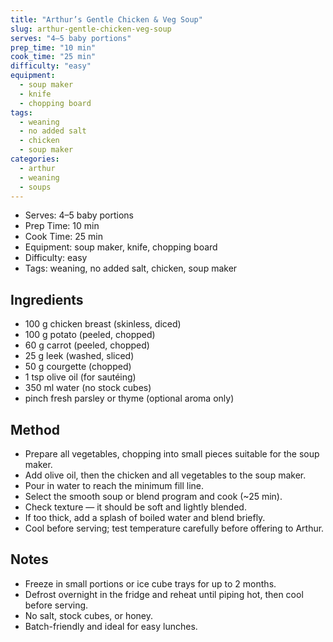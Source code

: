 ```yaml
---
title: "Arthur’s Gentle Chicken & Veg Soup"
slug: arthur-gentle-chicken-veg-soup
serves: "4–5 baby portions"
prep_time: "10 min"
cook_time: "25 min"
difficulty: "easy"
equipment:
  - soup maker
  - knife
  - chopping board
tags:
  - weaning
  - no added salt
  - chicken
  - soup maker
categories:
  - arthur
  - weaning
  - soups
---
```


- Serves: 4–5 baby portions
- Prep Time: 10 min
- Cook Time: 25 min
- Equipment: soup maker, knife, chopping board
- Difficulty: easy
- Tags: weaning, no added salt, chicken, soup maker

## Ingredients
- 100 g chicken breast (skinless, diced)
- 100 g potato (peeled, chopped)
- 60 g carrot (peeled, chopped)
- 25 g leek (washed, sliced)
- 50 g courgette (chopped)
- 1 tsp olive oil (for sautéing)
- 350 ml water (no stock cubes)
- pinch fresh parsley or thyme (optional aroma only)

## Method
- Prepare all vegetables, chopping into small pieces suitable for the soup maker.
- Add olive oil, then the chicken and all vegetables to the soup maker.
- Pour in water to reach the minimum fill line.
- Select the smooth soup or blend program and cook (~25 min).
- Check texture — it should be soft and lightly blended.
- If too thick, add a splash of boiled water and blend briefly.
- Cool before serving; test temperature carefully before offering to Arthur.

## Notes
- Freeze in small portions or ice cube trays for up to 2 months.
- Defrost overnight in the fridge and reheat until piping hot, then cool before serving.
- No salt, stock cubes, or honey.
- Batch-friendly and ideal for easy lunches.
